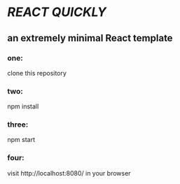 # *REACT QUICKLY*
## an extremely minimal React template

### one:
clone this repository

### two:
npm install

### three:
npm start

### four:
visit http://localhost:8080/ in your browser

